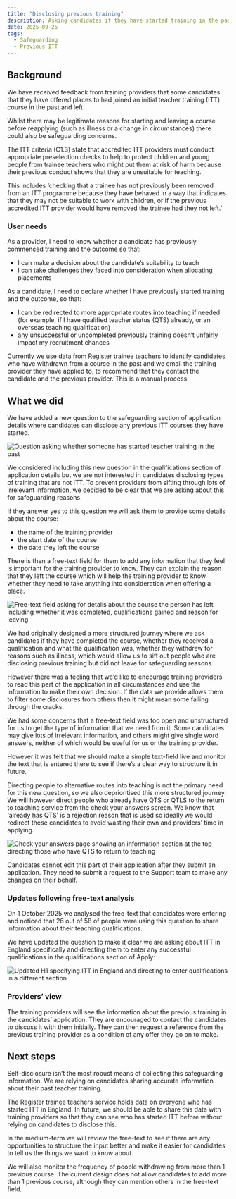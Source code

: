 ```yaml
---
title: "Disclosing previous training"
description: Asking candidates if they have started training in the past.
date: 2025-09-25
tags:
  - Safeguarding
  - Previous ITT
---
```

## Background

We have received feedback from training providers that some candidates that they have offered places to had joined an initial teacher training (ITT) course in the past and left.

Whilst there may be legitimate reasons for starting and leaving a course before reapplying (such as illness or a change in circumstances) there could also be safeguarding concerns.  

The ITT criteria (C1.3) state that accredited ITT providers must conduct appropriate preselection checks to help to protect children and young people from trainee teachers who might put them at risk of harm because their previous conduct shows that they are unsuitable for teaching.  

This includes ‘checking that a trainee has not previously been removed from an ITT programme because they have behaved in a way that indicates that they may not be suitable to work with children, or if the previous accredited ITT provider would have removed the trainee had they not left.’

### User needs

As a provider, I need to know whether a candidate has previously commenced training and the outcome so that:

* I can make a decision about the candidate’s suitability to teach
* I can take challenges they faced into consideration when allocating placements

As a candidate, I need to declare whether I have previously started training and the outcome, so that:

* I can be redirected to more appropriate routes into teaching if needed (for example, if I have qualified teacher status (QTS) already, or an overseas teaching qualification)
* any unsuccessful or uncompleted previously training doesn’t unfairly impact my recruitment chances

Currently we use data from Register trainee teachers to identify candidates who have withdrawn from a course in the past and we email the training provider they have applied to, to recommend that they contact the candidate and the previous provider. This is a manual process.

## What we did

We have added a new question to the safeguarding section of application details where candidates can disclose any previous ITT courses they have started.

![Question asking whether someone has started teacher training in the past](previous-itt-question.png)

We considered including this new question in the qualifications section of application details but we are not interested in candidates disclosing types of training that are not ITT. To prevent providers from sifting through lots of irrelevant information, we decided to be clear that we are asking about this for safeguarding reasons.  

If they answer yes to this question we will ask them to provide some details about the course:

* the name of the training provider
* the start date of the course
* the date they left the course

There is then a free-text field for them to add any information that they feel is important for the training provider to know. They can explain the reason that they left the course which will help the training provider to know whether they need to take anything into consideration when offering a place.

![Free-text field asking for details about the course the person has left including whether it was completed, qualifications gained and reason for leaving](previous-itt-details.png)

We had originally designed a more structured journey where we ask candidates if they have completed the course, whether they received a qualification and what the qualification was, whether they withdrew for reasons such as illness, which would allow us to sift out people who are disclosing previous training but did not leave for safeguarding reasons.

However there was a feeling that we’d like to encourage training providers to read this part of the application in all circumstances and use the information to make their own decision. If the data we provide allows them to filter some disclosures from others then it might mean some falling through the cracks.

We had some concerns that a free-text field was too open and unstructured for us to get the type of information that we need from it. Some candidates may give lots of irrelevant information, and others might give single word answers, neither of which would be useful for us or the training provider.

However it was felt that we should make a simple text-field live and monitor the text that is entered there to see if there’s a clear way to structure it in future.

Directing people to alternative routes into teaching is not the primary need for this new question, so we also deprioritised this more structured journey. We will however direct people who already have QTS or QTLS to the return to teaching service from the check your answers screen. We know that ‘already has QTS’ is a rejection reason that is used so ideally we would redirect these candidates to avoid wasting their own and providers’ time in applying.  

![Check your answers page showing an information section at the top directing those who have QTS to return to teaching](previous-itt-check-your-answers.png)

Candidates cannot edit this part of their application after they submit an application. They need to submit a request to the Support team to make any changes on their behalf.

### Updates following free-text analysis 

On 1 October 2025 we analysed the free-text that candidates were entering and noticed that 26 out of 58 of people were using this question to share information about their teaching qualifications.  

We have updated the question to make it clear we are asking about ITT in England specifically and directing them to enter any successful qualifications in the qualifications section of Apply: 

![Updated H1 specifying ITT in England and directing to enter qualifications in a different section](previous-itt-updated-question.png)

### Providers’ view

The training providers will see the information about the previous training in the candidates’ application. They are encouraged to contact the candidates to discuss it with them initially. They can then request a reference from the previous training provider as a condition of any offer they go on to make.

## Next steps

Self-disclosure isn’t the most robust means of collecting this safeguarding information. We are relying on candidates sharing accurate information about their past teacher training.

The Register trainee teachers service holds data on everyone who has started ITT in England. In future, we should be able to share this data with training providers so that they can see who has started ITT before without relying on candidates to disclose this.

In the medium-term we will review the free-text to see if there are any opportunities to structure the input better and make it easier for candidates to tell us the things we want to know about.

We will also monitor the frequency of people withdrawing from more than 1 previous course. The current design does not allow candidates to add more than 1 previous course, although they can mention others in the free-text field.
